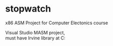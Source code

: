 # stopwatch
x86 ASM Project for Computer Electonics course 


Visual Studio MASM project, \
must have Irvine library at C:

